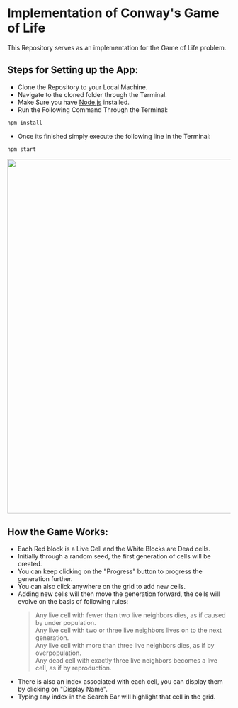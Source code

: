 # Implementation of Conway's Game of Life

This Repository serves as an implementation for the Game of Life problem.

## Steps for Setting up the App:
* Clone the Repository to your Local Machine.
* Navigate to the cloned folder through the Terminal.
* Make Sure you have [Node.js](https://nodejs.org/en/download/current/) installed.
* Run the Following Command Through the Terminal:
 ```bash
 npm install 
 ```
 * Once its finished simply execute the following line in the Terminal:
 
  ```bash
 npm start 
 ```
 
 <p align="center">
  <img width="800" src="https://user-images.githubusercontent.com/66672417/133478053-1a6551be-43da-412d-94dc-dc80434562cc.PNG">
</p>

## How the Game Works:
* Each Red block is a Live Cell and the White Blocks are Dead cells.
* Initially through a random seed, the first generation of cells will be created.
* You can keep clicking on the "Progress" button to progress the generation further.
* You can also click anywhere on the grid to add new cells.
* Adding new cells will then move the generation forward, the cells will evolve on the basis of following rules:
  > Any live cell with fewer than two live neighbors dies, as if caused by under population. \
  > Any live cell with two or three live neighbors lives on to the next generation. \
  > Any live cell with more than three live neighbors dies, as if by overpopulation. \
  > Any dead cell with exactly three live neighbors becomes a live cell, as if by reproduction. 
 * There is also an index associated with each cell, you can display them by clicking on "Display Name".
 * Typing any index in the Search Bar will highlight that cell in the grid.


